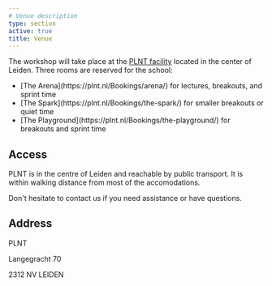 ```yaml
---
# Venue description
type: section
active: true
title: Venue
---
```


The workshop will take place at the [PLNT facility](https://plnt.nl) located in the center of Leiden. Three rooms are reserved for the school:
<ul>
<li>[The Arena](https://plnt.nl/Bookings/arena/) for lectures, breakouts, and sprint time</li>
<li>[The Spark](https://plnt.nl/Bookings/the-spark/) for smaller breakouts or quiet time</li>
<li>[The Playground](https://plnt.nl/Bookings/the-playground/) for breakouts and sprint time</li>
</ul>

[<i class="fa-solid fa-map-location-dot" style="font-size:48px;"></i>](https://maps.app.goo.gl/2Hxd3dhDAkFKjmGw9)

## Access

PLNT is in the centre of Leiden and reachable by public transport. It is within walking distance from most of the accomodations.

Don't hesitate to contact us if you need assistance or have questions.

## Address

PLNT

Langegracht 70

2312 NV LEIDEN

[<i class="fa-solid fa-map-location-dot" style="font-size:48px;"></i>](https://maps.app.goo.gl/2Hxd3dhDAkFKjmGw9)
